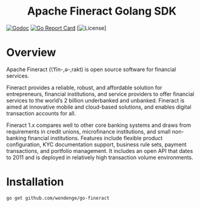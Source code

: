 <h1 align="center">Apache Fineract Golang SDK</h3>

[![Godoc](https://img.shields.io/badge/godoc-reference-blue.svg)](https://pkg.go.dev/github.com/wondenge/go-fineract?tab=doc)
[![Go Report Card](https://goreportcard.com/badge/wondenge/coop-go)](https://goreportcard.com/report/wondenge/go-fineract)
[![License](https://img.shields.io/badge/license-Apache-blue.svg)]

# Overview

Apache Fineract (\’fīn-,ә-,rakt\) is open source software for financial services.

Fineract provides a reliable, robust, and affordable solution for entrepreneurs, financial institutions, and service providers to offer financial services to the world’s 2 billion underbanked and unbanked. Fineract is aimed at innovative mobile and cloud-based solutions, and enables digital transaction accounts for all.

Fineract 1.x compares well to other core banking systems and draws from requirements in credit unions, microfinance institutions, and small non-banking financial institutions. Features include flexible product configuration, KYC documentation support, business rule sets, payment transactions, and portfolio management. It includes an open API that dates to 2011 and is deployed in relatively high transaction volume environments.

# Installation

```
go get github.com/wondenge/go-fineract
```
